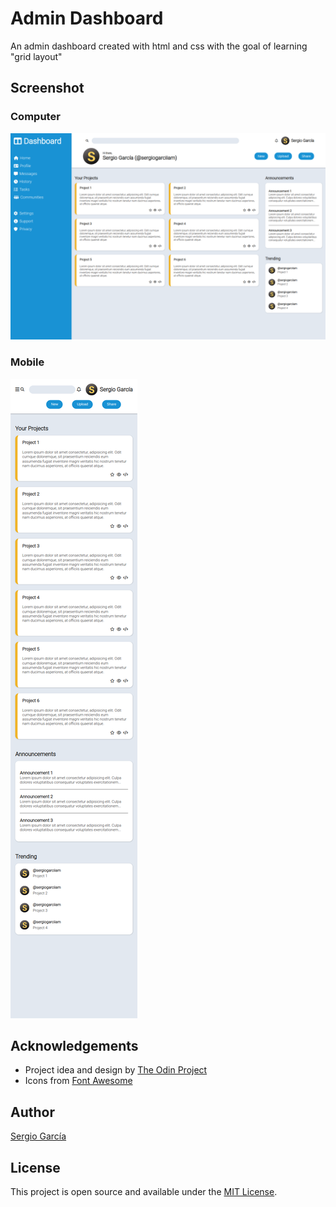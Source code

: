 # Admin Dashboard

An admin dashboard created with html and css with the goal of learning "grid layout"

## Screenshot

### Computer

![dashboard in computer](./img/dashboard-computer.png)

### Mobile

![dashboard in mobile](./img/dashboard-mobile.png)

## Acknowledgements

- Project idea and design by [The Odin Project](https://www.theodinproject.com/lessons/node-path-intermediate-html-and-css-admin-dashboard)
- Icons from [Font Awesome](https://fontawesome.com/icons)

## Author

[Sergio García](https://github.com/sergiogarciiam)

## License

This project is open source and available under the [MIT License](./LICENSE).
